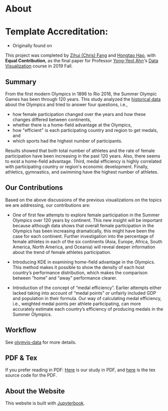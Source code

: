 # About


# Template Accreditation:
 - Originally found on 



This project was completed by [Zihui (Chris) Fang](https://github.com/zihfang/) and [Hongtao Hao](https://hongtaoh.com/), with **Equal Contribution**, as the final paper for Professor [Yong-Yeol Ahn](http://yongyeol.com/)'s [Data Visualization](https://yyahn.com/dviz-course/) course in 2019 Fall. 

## Summary

From the first modern Olympics in 1896 to Rio 2016, the Summer Olympic Games has been through 120 years. This study analyzed the [historical data](https://github.com/rgriff23/Olympic_history) about the Olympics and tried to answer four questions, i.e., 

- how female participation changed over the years and how these changes differed between continents,
- whether there is a home-field advantage at the Olympics,
- how "efficient" is each participating country and region to get medals, and 
- which sports had the highest number of participants. 

Results showed that both total number of athletes and the rate of female participation have been increasing in the past 120 years. Also, there seems to exist a home-field advantage. Third, medal efficiency is highly correlated with participating country or region's economic development. Finally, athletics, gymnastics, and swimming have the highest number of athletes.

## Our Contributions
Based on the above discussions of the previous visualizations on the topics we are addressing, our contributions are:

- One of first few attempts to explore female participation in the Summer Olympics over 120 years by continent. This new insight will be important because although data shows that overall female participation in the Olympics has been increasing dramatically, this might have been the case for each continent. Further investigation into the percentage of female athletes in each of the six continents (Asia, Europe, Africa, South America, North America, and Oceania) will reveal deeper information about the trend of female athletes participation. 
    
- Introducing KDE in examining home-field advantage in the Olympics. This method makes it possible to show the density of each host country’s performance distribution, which makes the comparison between “home” and “away” performance clearer. 
    
- Introduction of the concept of “medal efficiency”. Earlier attempts either lacked taking into account of “medal points” or unfairly included GDP and population in their formula. Our way of calculating medal efficiency, i.e., weighted medal points per athlete participating, can more accurately estimate each country’s efficiency of producing medals in the Summer Olympics. 

## Workflow

See [olymvis-data](https://github.com/hongtaoh/olymvis-data) for more details. 

## PDF & Tex
If you prefer reading in PDF: [Here](https://github.com/hongtaoh/olymvis/blob/master/static/tex-pdf/fang_hao_olymvis.pdf) is our study in PDF, and [here](https://github.com/hongtaoh/olymvis/blob/master/static/tex-pdf/fang_hao_olymvis.tex) is the tex source code for the PDF. 

## About the Website
This website is built with [Jupyterbook](https://jupyterbook.org/).